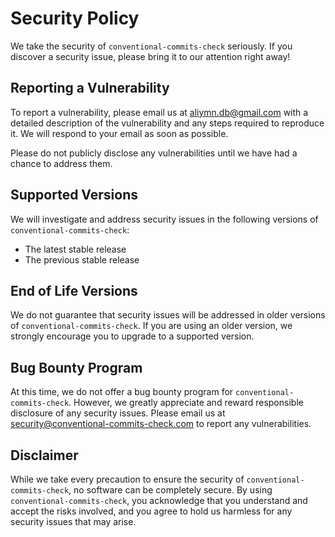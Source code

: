 # Security Policy

We take the security of `conventional-commits-check` seriously. If you discover a security issue, please bring it to our attention right away!

## Reporting a Vulnerability

To report a vulnerability, please email us at [aliymn.db@gmail.com](mailto:aliymn.db@gmail.com) with a detailed description of the vulnerability and any steps required to reproduce it. We will respond to your email as soon as possible.

Please do not publicly disclose any vulnerabilities until we have had a chance to address them.

## Supported Versions

We will investigate and address security issues in the following versions of `conventional-commits-check`:

- The latest stable release
- The previous stable release

## End of Life Versions

We do not guarantee that security issues will be addressed in older versions of `conventional-commits-check`. If you are using an older version, we strongly encourage you to upgrade to a supported version.

## Bug Bounty Program

At this time, we do not offer a bug bounty program for `conventional-commits-check`. However, we greatly appreciate and reward responsible disclosure of any security issues. Please email us at [security@conventional-commits-check.com](mailto:security@conventional-commits-check.com) to report any vulnerabilities.

## Disclaimer

While we take every precaution to ensure the security of `conventional-commits-check`, no software can be completely secure. By using `conventional-commits-check`, you acknowledge that you understand and accept the risks involved, and you agree to hold us harmless for any security issues that may arise.
